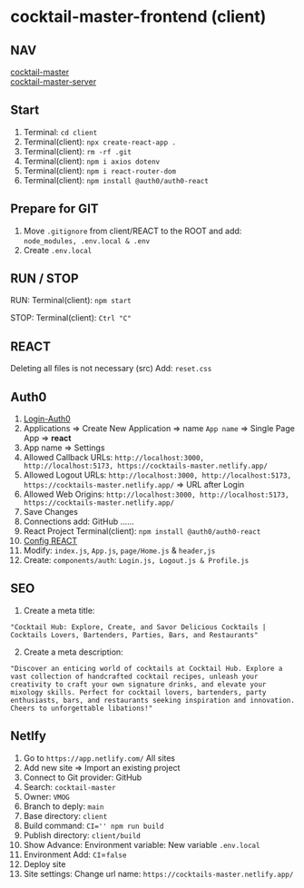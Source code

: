 # cocktail-master-frontend (client)

## NAV

[cocktail-master](https://github.com/VMO2020/cocktail-master)  
[cocktail-master-server](https://github.com/VMO2020/cocktail-master/blob/main/server/BACKEND.md)  

## Start

1. Terminal: `cd client`
2. Terminal(client): `npx create-react-app .`
3. Terminal(client): `rm -rf .git`
4. Terminal(client): `npm i axios dotenv`
5. Terminal(client): `npm i react-router-dom`
6. Terminal(client): `npm install @auth0/auth0-react`

## Prepare for GIT

1. Move `.gitignore` from client/REACT to the ROOT and add: `node_modules, .env.local & .env`
2. Create `.env.local`

## RUN / STOP

RUN: Terminal(client): `npm start`  

STOP: Terminal(client): `Ctrl "C"`  

## REACT

Deleting all files is not necessary (src)
Add: `reset.css`

## Auth0

1. [Login-Auth0](https://auth0.com/)
2. Applications => Create New Application => name `App name` => Single Page App => **react**
3. App name => Settings
4. Allowed Callback URLs: `http://localhost:3000, http://localhost:5173, https://cocktails-master.netlify.app/`
5. Allowed Logout URLs: `http://localhost:3000, http://localhost:5173, https://cocktails-master.netlify.app/` => URL after Login
6. Allowed Web Origins: `http://localhost:3000, http://localhost:5173, https://cocktails-master.netlify.app/`
7. Save Changes  
8. Connections add: GitHub ......
9. React Project Terminal(client): `npm install @auth0/auth0-react`
10. [Config REACT](https://auth0.com/docs/quickstart/spa/react/interactive)
11. Modify: `index.js`, `App.js`, `page/Home.js` & `header,js`
12. Create: `components/auth`: `Login.js, Logout.js & Profile.js`

## SEO

1. Create a meta title:  

`"Cocktail Hub: Explore, Create, and Savor Delicious Cocktails | Cocktails Lovers, Bartenders, Parties, Bars, and Restaurants"`

2. Create a meta description:

`"Discover an enticing world of cocktails at Cocktail Hub. Explore a vast collection of handcrafted cocktail recipes, unleash your creativity to craft your own signature drinks, and elevate your mixology skills. Perfect for cocktail lovers, bartenders, party enthusiasts, bars, and restaurants seeking inspiration and innovation. Cheers to unforgettable libations!"`

## Netlfy

1. Go to `https://app.netlify.com/` All sites
2. Add new site => Import an existing project
3. Connect to Git provider: GitHub
4. Search: `cocktail-master`
5. Owner: `VMOG`
6. Branch to deply: `main`
7. Base directory: `client`
8. Build command: `CI='' npm run build`
9. Publish directory: `client/build`
10. Show Advance: Environment variable: New variable `.env.local`
11. Environment Add: `CI`=`false`
11. Deploy site
12. Site settings: Change url name: `https://cocktails-master.netlify.app/`
